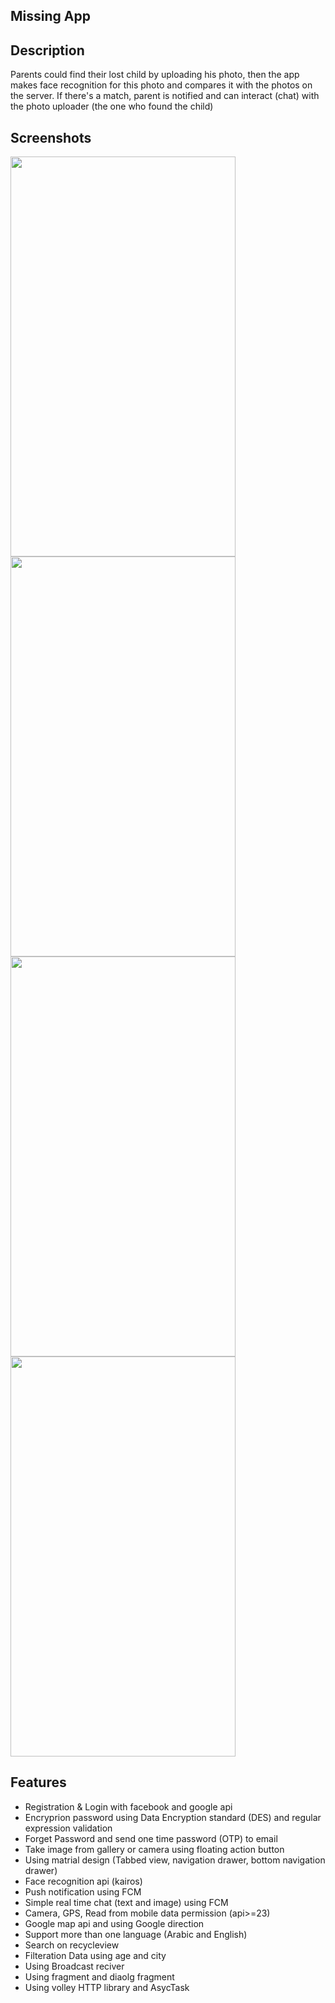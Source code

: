 ## Missing App

## Description
Parents could find their lost child by uploading his photo, then the app makes face recognition for this photo and compares it with the photos on the server. If there's a match, parent is notified and can interact (chat) with the photo uploader (the one who found the child)

## Screenshots
<img src="https://user-images.githubusercontent.com/24946909/27937744-a7bb3440-62b9-11e7-909f-eb1835e8b12e.png" width="360" height="640">
<img src="https://user-images.githubusercontent.com/24946909/27937748-b029dd84-62b9-11e7-9412-3ebd413e78b7.png" width="360" height="640">
<img src="https://user-images.githubusercontent.com/24946909/27937764-c95d0fa6-62b9-11e7-9028-fb07301daf58.png" width="360" height="640">
<img src="https://user-images.githubusercontent.com/24946909/27937779-e96ec2c6-62b9-11e7-8c59-4f78cd99716b.png" width="360" height="640"> 


## Features
- Registration & Login with facebook and google api
- Encryprion password using Data Encryption standard (DES) and regular expression validation
- Forget Password and send one time password (OTP) to email 
- Take image from gallery or camera using floating action button
- Using matrial design (Tabbed view, navigation drawer, bottom navigation drawer)
- Face recognition api (kairos)
- Push notification using FCM
- Simple real time chat (text and image) using FCM
- Camera, GPS, Read from mobile data permission (api>=23)
- Google map api and using Google direction 
- Support more than one language (Arabic and English)
- Search on recycleview
- Filteration Data using age and city
- Using Broadcast reciver
- Using fragment and diaolg fragment
- Using volley HTTP library and AsycTask
